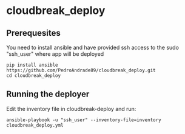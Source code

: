 # cloudbreak_deploy


## Prerequesites

You need to install ansible and have provided ssh access to the sudo "ssh_user"  where app will be deployed

```
pip install ansible
https://github.com/PedroAndrade89/cloudbreak_deploy.git
cd cloudbreak_deploy
```

## Running the deployer

Edit the inventory file in cloudbreak-deploy and run:
```
ansible-playbook -u "ssh_user" --inventory-file=inventory cloudbreak_deploy.yml
```


